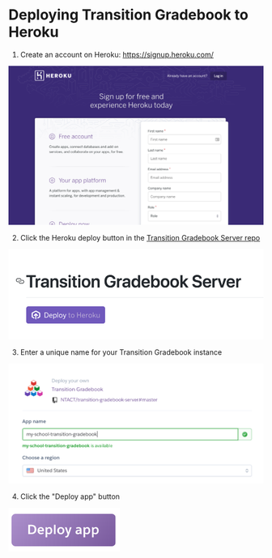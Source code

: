 # Deploying Transition Gradebook to Heroku

1. Create an account on Heroku: https://signup.heroku.com/

![Heroku signup page](/images/heroku_signup.png)

2. Click the Heroku deploy button in the [Transition Gradebook Server repo](https://github.com/NTACT/transition-gradebook-server)

![Heroku deploy button in Transition Gradebook repo](/images/repo_deploy_button.png)

3. Enter a unique name for your Transition Gradebook instance

![Heroku deploy page with name input and deploy button](/images/heroku_deploy_options.png)

4. Click the "Deploy app" button

![Heroku deploy button](/images/heroku_deploy_button.png)
